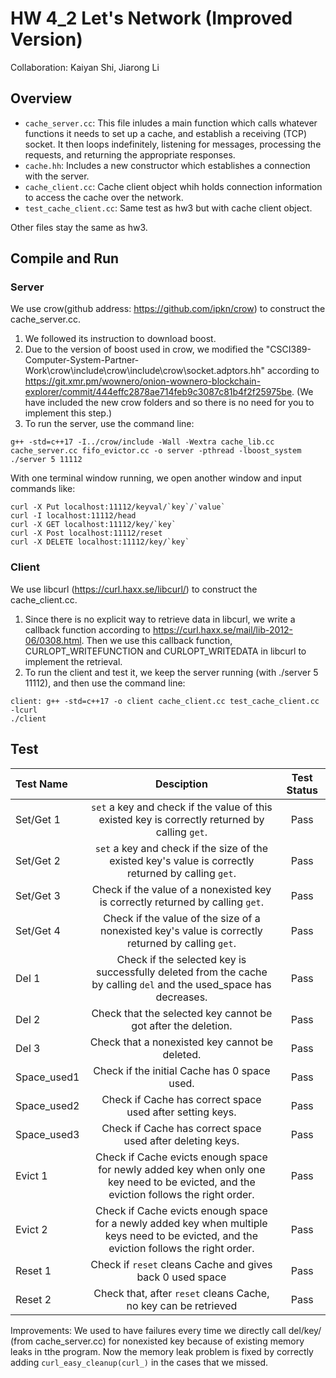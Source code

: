 # HW 4_2 Let's Network (Improved Version)
Collaboration: Kaiyan Shi, Jiarong Li
## Overview

+ `cache_server.cc`: This file inludes a main function which calls whatever functions it needs to set up a cache, and establish a receiving (TCP) socket. It then loops indefinitely, listening for messages, processing the requests, and returning the appropriate responses.
+ `cache.hh`: Includes a new constructor which establishes a connection with the server.
+ `cache_client.cc`: Cache client object whih holds connection information to access the cache over the network.
+ `test_cache_client.cc`: Same test as hw3 but with cache client object.

Other files stay the same as hw3.

## Compile and Run

### Server
We use crow(github address: https://github.com/ipkn/crow) to construct the cache_server.cc.
1. We followed its instruction to download boost.
2. Due to the version of boost used in crow, we modified the "CSCI389-Computer-System-Partner-Work\crow\include\crow\include\crow\socket.adptors.hh" according to https://git.xmr.pm/wownero/onion-wownero-blockchain-explorer/commit/444effc2878ae714feb9c3087c81b4f2f25975be. (We have included the new crow folders and so there is no need for you to implement this step.)
3. To run the server, use the command line:
```
g++ -std=c++17 -I../crow/include -Wall -Wextra cache_lib.cc cache_server.cc fifo_evictor.cc -o server -pthread -lboost_system
./server 5 11112
```
With one terminal window running, we open another window and input commands like:
```
curl -X Put localhost:11112/keyval/`key`/`value`
curl -I localhost:11112/head
curl -X GET localhost:11112/key/`key`
curl -X Post localhost:11112/reset
curl -X DELETE localhost:11112/key/`key`
```

### Client

We use libcurl (https://curl.haxx.se/libcurl/) to construct the cache_client.cc.
1. Since there is no explicit way to retrieve data in libcurl, we write a callback function according to https://curl.haxx.se/mail/lib-2012-06/0308.html. Then we use this callback function, CURLOPT_WRITEFUNCTION and CURLOPT_WRITEDATA in libcurl to implement the retrieval.
2. To run the client and test it, we keep the server running (with ./server 5 11112), and then use the command line:
```
client: g++ -std=c++17 -o client cache_client.cc test_cache_client.cc  -lcurl
./client
```

## Test
| Test Name | Desciption | Test Status |
| :--- |:---: | :---: |
| Set/Get 1 | `set` a key and check if the value of this existed key is correctly returned by calling `get`. | Pass |
| Set/Get 2 | `set` a key and check if the size of the existed key's value is correctly returned by calling `get`. | Pass |
| Set/Get 3 | Check if the value of a nonexisted key is correctly returned by calling `get`.  | Pass |
| Set/Get 4 | Check if the value of the size of a nonexisted key's value is correctly returned by calling `get`.  | Pass |
| Del 1 | Check if the selected key is successfully deleted from the cache by calling `del` and the used_space has decreases. | Pass |
| Del 2 | Check that the selected key cannot be got after the deletion. | Pass |
| Del 3 | Check that a nonexisted key cannot be deleted. | Pass |
| Space_used1 | Check if the initial Cache has 0 space used. | Pass |
| Space_used2 | Check if Cache has correct space used after setting keys. | Pass |
| Space_used3 | Check if Cache has correct space used after deleting keys. | Pass |
| Evict 1 | Check if Cache evicts enough space for newly added key when only one key need to be evicted, and the eviction follows the right order. |  Pass |
| Evict 2 | Check if Cache evicts enough space for a newly added key when multiple keys need to be evicted, and the eviction follows the right order. |  Pass |
| Reset 1 | Check if `reset` cleans Cache and gives back 0 used space | Pass |
| Reset 2 | Check that, after `reset` cleans Cache, no key can be retrieved | Pass |

Improvements: 
We used to have failures every time we directly call del/key/<string> (from cache_server.cc) for nonexisted key because of existing memory leaks in tthe program. Now the memory leak problem is fixed by correctly adding `curl_easy_cleanup(curl_)` in the cases that we missed.
